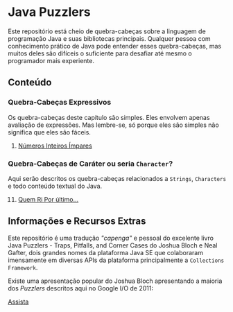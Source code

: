 # Java Puzzlers 

Este repositório está cheio de quebra-cabeças sobre a linguagem de programação Java e suas bibliotecas principais. Qualquer pessoa com conhecimento prático de Java pode entender esses quebra-cabeças, mas muitos deles são difíceis o suficiente para desafiar até mesmo o programador mais experiente.

## Conteúdo

### Quebra-Cabeças Expressivos 
Os quebra-cabeças deste capítulo são simples. Eles envolvem apenas avaliação de expressões. Mas lembre-se, só porque eles são simples não significa que eles são fáceis.

1. [Números Inteiros Ímpares](https://github.com/eduardowgmendes/java-puzzlers/blob/main/contents/chapters/00-oddity.md#buscando-inteiros-%C3%ADmpares)

### Quebra-Cabeças de Caráter ou seria `Character`?
Aqui serão descritos os quebra-cabeças relacionados a `Strings`, `Characters` e todo conteúdo textual do Java.

11. [Quem Ri Por último...](https://github.com/eduardowgmendes/java-puzzlers/blob/main/contents/chapters/10-the-last-laugh.md#quem-ri-por-%C3%BAltimo)  

## Informações e Recursos Extras 
Este repositório é uma tradução *"capenga"* e pessoal do excelente livro Java Puzzlers - Traps, Pitfalls, and Corner Cases do Joshua Bloch e Neal Gafter, dois grandes nomes da plataforma Java SE que colaboraram imensamente em diversas APIs da plataforma principalmente a `Collections Framework`.

Existe uma apresentação popular do Joshua Bloch apresentando a maioria dos *Puzzlers* descritos aqui no Google I/O de 2011: 

[Assista](https://www.youtube.com/watch?v=wbp-3BJWsU8)      

